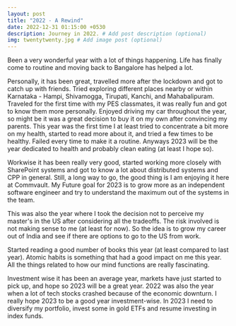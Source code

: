 ```yaml
---
layout: post
title: "2022 - A Rewind"
date: 2022-12-31 01:15:00 +0530
description: Journey in 2022. # Add post description (optional)
img: twentytwenty.jpg # Add image post (optional)
---
```


Been a very wonderful year with a lot of things happening. Life has finally come to routine and moving back to Bangalore has helped a lot. 

Personally, it has been great, travelled more after the lockdown and got to catch up with friends. Tried exploring different places nearby or within Karnataka - Hampi, Shivamogga, Tirupati, Kanchi, and Mahabalipuram. Traveled for the first time with my PES classmates, it was really fun and got to know them more personally. Enjoyed driving my car throughout the year, so might be it was a great decision to buy it on my own after convincing my parents. This year was the first time I at least tried to concentrate a bit more on my health, started to read more about it, and tried a few times to be healthy. Failed every time to make it a routine. Anyways 2023 will be the year dedicated to health and probably clean eating (at least I hope so).  

Workwise it has been really very good, started working more closely with SharePoint systems and got to know a lot about distributed systems and CPP in general. Still, a long way to go, the good thing is I am enjoying it here at Commvault. My Future goal for 2023 is to grow more as an independent software engineer and try to understand the maximum out of the systems in the team. 

This was also the year where I took the decision not to perceive my master's in the US after considering all the tradeoffs. The risk involved is not making sense to me (at least for now). So the idea is to grow my career out of India and see if there are options to go to the US from work. 

Started reading a good number of books this year (at least compared to last year). Atomic habits is something that had a good impact on me this year. All the things related to how our mind functions are really fascinating. 

Investment wise it has been an average year, markets have just started to pick up, and hope so 2023 will be a great year. 2022 was also the year when a lot of tech stocks crashed because of the economic downturn. I really hope 2023 to be a good year investment-wise. In 2023 I need to diversify my portfolio, invest some in gold ETFs and resume investing in index funds.  


